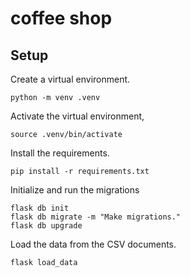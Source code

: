 # coffee shop

## Setup
Create a virtual environment.
```commandline
python -m venv .venv
```

Activate the virtual environment,
```commandline
source .venv/bin/activate
```

Install the requirements. 
```commandline
pip install -r requirements.txt
```

Initialize and run the migrations
```commandline
flask db init
flask db migrate -m "Make migrations."
flask db upgrade
```

Load the data from the CSV documents.
```commandline
flask load_data
```
